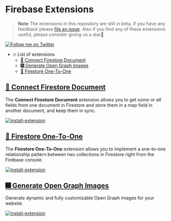 # Firebase Extensions

> **Note** The extensions in this repository are still in beta, if you have any feedback please [file an issue](). Also if you find any of these extensions useful, please consider giving us a star🌟

[![Follow me on Twitter](https://img.shields.io/twitter/follow/yamankatby?style=social)](https://twitter.com/intent/follow?screen_name=yamankatby)

- 🔥 List of extensions
  - [🔌 Connect Firestore Document](#-connect-firestore-document)
  - [🎆 Generate Open Graph Images](#-generate-open-graph-images)
  - [🔗 Firestore One-To-One](#-firestore-one-to-one)

## [🔌 Connect Firestore Document](https://github.com/yamankatby/firebase-extensions/tree/main/packages/firestore-connect-document)

The **Connect Firestore Document** extension allows you to get _some_ or _all_ fields from one document in Firestore and store them in a map field in another document, and keep them in sync.

[![install-extension](https://user-images.githubusercontent.com/35961879/201528504-4e99bfc7-8691-4151-b63d-0511097d7c18.png)](https://console.firebase.google.com/project/_/extensions/install?ref=yaman/firestore-connect-document)

## [🔗 Firestore One-To-One](https://github.com/yamankatby/firebase-extensions/tree/main/packages/firestore-one-to-one)

The **Firestore One-To-One** extension allows you to implement a one-to-one relationship pattern between two collections in Firestore right from the Firebase console.

[![install-extension](https://user-images.githubusercontent.com/35961879/201528504-4e99bfc7-8691-4151-b63d-0511097d7c18.png)](https://console.firebase.google.com/project/_/extensions/install?ref=yaman/firestore-one-to-one)

## [🎆 Generate Open Graph Images](https://github.com/yamankatby/firebase-extensions/tree/main/packages/generate-og-image)

Generate dynamic and fully customizable Open Graph images for your website.

[![install-extension](https://user-images.githubusercontent.com/35961879/201528504-4e99bfc7-8691-4151-b63d-0511097d7c18.png)](https://console.firebase.google.com/project/_/extensions/install?ref=yaman/generate-og-image)
